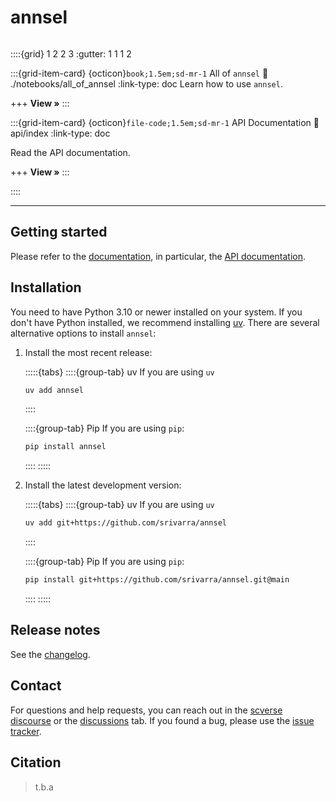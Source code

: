 # annsel

```{include} ./badges.md

```

::::{grid} 1 2 2 3
:gutter: 1 1 1 2

:::{grid-item-card} {octicon}`book;1.5em;sd-mr-1` All of `annsel`
:link: ./notebooks/all_of_annsel
:link-type: doc
Learn how to use `annsel`.

+++
**View »**
:::

:::{grid-item-card} {octicon}`file-code;1.5em;sd-mr-1` API Documentation
:link: api/index
:link-type: doc

Read the API documentation.

+++
**View »**
:::

::::

---

## Getting started

Please refer to the [documentation](https://annsel.readthedocs.io),
in particular, the [API documentation](https://annsel.readthedocs.io/en/latest/api.html).

## Installation

You need to have Python 3.10 or newer installed on your system. If you don't have
Python installed, we recommend installing [uv](https://github.com/astral-sh/uv).
There are several alternative options to install `annsel`:

1. Install the most recent release:

    :::::{tabs}
    ::::{group-tab} uv
    If you are using `uv`

    ```zsh
    uv add annsel
    ```

    ::::

    ::::{group-tab} Pip
    If you are using `pip`:

    ```zsh
    pip install annsel
    ```

    ::::
    :::::

2. Install the latest development version:

    :::::{tabs}
    ::::{group-tab} uv
    If you are using `uv`

    ```zsh
    uv add git+https://github.com/srivarra/annsel
    ```

    ::::

    ::::{group-tab} Pip
    If you are using `pip`:

    ```zsh
    pip install git+https://github.com/srivarra/annsel.git@main
    ```

    ::::
    :::::

## Release notes

See the [changelog](https://annsel.readthedocs.io/latest/changelog.html).

## Contact

For questions and help requests, you can reach out in the [scverse discourse](https://discourse.scverse.org/) or the [discussions](https://github.com/srivarra/annsel/discussions) tab.
If you found a bug, please use the [issue tracker](https://github.com/srivarra/annsel/issues).

## Citation

> t.b.a

